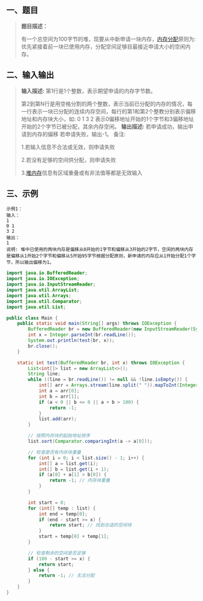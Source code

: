 ##  一、题目

> **题目描述：**
>
> 有一个总空间为100字节的堆，现要从中新申请一块内存，[内存分配](https://so.csdn.net/so/search?q=内存分配&spm=1001.2101.3001.7020)原则为:优先紧接着前一块已使用内存，分配空间足够目最接近申请大小的空闲内存。

## 二、输入输出

> **输入描述:**
> 第1行是1个整数，表示期望申请的内存字节数。
>
> 第2到第N行是用空格分割的两个整数，表示当前已分配的内存的情况，每一行表示一块已分配的连续内存空间，每行的第1和第2个整教分别表示偏移地址和内存块大小，如: 
> 0 1
> 3 2
> 表示0偏移地址开始的1个字节和3偏移地址开始的2个字节已被分配，其余内存空闲。
> **输出描述:**
> 若申请成功，输出申请到内存的偏移
> 若申请失败，输出-1。
> 备注:
>
> 1.若输入信息不合法或无效，则申请失败
>
> 2.若没有足够的空间供分配，则申请失败
>
> 3.[堆内存](https://so.csdn.net/so/search?q=堆内存&spm=1001.2101.3001.7020)信息有区域重叠或有非法值等都是无效输入

## 三、示例

~~~
示例1：
输入：
1
0 1
3 2
输出：
1
说明: 堆中已使用的两块内存是偏移从0开始的1字节和偏移从3开始的2字节，空闲的两块内存是偏移从1开始2个字节和偏移从5开始95字节根据分配原则，新申请的内存应从1开始分配1个字节，所以输出偏移为1。
~~~

~~~java
import java.io.BufferedReader;
import java.io.IOException;
import java.io.InputStreamReader;
import java.util.ArrayList;
import java.util.Arrays;
import java.util.Comparator;
import java.util.List;

public class Main {
    public static void main(String[] args) throws IOException {
        BufferedReader br = new BufferedReader(new InputStreamReader(System.in));
        int x = Integer.parseInt(br.readLine()); 
        System.out.println(test(br, x));
        br.close();
    }

    static int test(BufferedReader br, int x) throws IOException {
        List<int[]> list = new ArrayList<>();
        String line;
        while ((line = br.readLine()) != null && !line.isEmpty()) {
            int[] arr = Arrays.stream(line.split(" ")).mapToInt(Integer::parseInt).toArray();
            int a = arr[0];
            int b = arr[1];
            if (a < 0 || b <= 0 || a + b > 100) {
                return -1;
            }
            list.add(arr);
        }

        // 按照内存块的起始地址排序
        list.sort(Comparator.comparingInt(a -> a[0]));

        // 检查是否有内存块重叠
        for (int i = 0; i < list.size() - 1; i++) {
            int[] a = list.get(i);
            int[] b = list.get(i + 1);
            if (a[0] + a[1] > b[0]) {
                return -1; // 内存块重叠
            }
        }

        int start = 0;
        for (int[] temp : list) {
            int end = temp[0];
            if (end - start >= x) {
                return start; // 找到合适的空闲块
            }
            start = temp[0] + temp[1];
        }

        // 检查剩余的空间是否足够
        if (100 - start >= x) {
            return start;
        } else {
            return -1; // 无法分配
        }
    }
}

~~~

